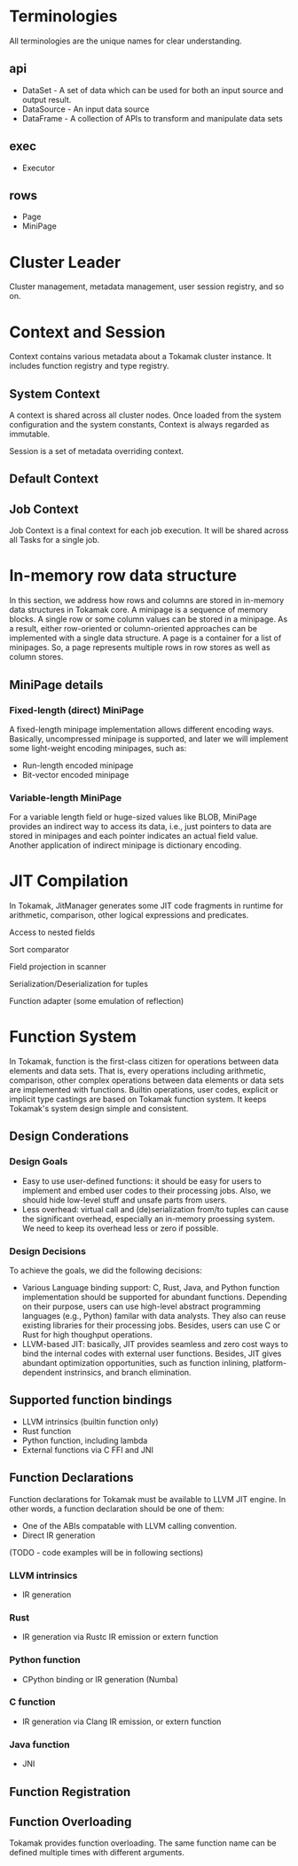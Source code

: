 # Terminologies
All terminologies are the unique names for clear understanding.

## api
* DataSet - A set of data which can be used for both an input source and output result.
* DataSource - An input data source
* DataFrame - A collection of APIs to transform and manipulate data sets

## exec
* Executor

## rows
* Page
* MiniPage

# Cluster Leader
Cluster management, metadata management, user session registry, and so on.

# Context and Session
Context contains various metadata about a Tokamak cluster instance. It
includes function registry and type registry.

## System Context
A context is shared across all cluster nodes. Once loaded from the system
configuration and the system constants, Context is always regarded as immutable.

Session is a set of metadata overriding context.

## Default Context

## Job Context
Job Context is a final context for each job execution. It will be shared
across all Tasks for a single job.

# In-memory row data structure
In this section, we address how rows and columns are stored in in-memory data
structures in Tokamak core. A minipage is a sequence of memory blocks.
A single row or some column values can be stored in a minipage. As a result,
either row-oriented or column-oriented approaches can be implemented with a
single data structure. A page is a container for a list of minipages. So,
a page represents multiple rows in row stores as well as column stores.

## MiniPage details

### Fixed-length (direct) MiniPage
A fixed-length minipage implementation allows different encoding ways.
Basically, uncompressed minipage is supported, and later we will implement
some light-weight encoding minipages, such as:
 * Run-length encoded minipage
 * Bit-vector encoded minipage

### Variable-length MiniPage
For a variable length field or huge-sized values like BLOB, MiniPage provides
an indirect way to access its data, i.e., just pointers to data are stored in
minipages and each pointer indicates an actual field value. Another application
of indirect minipage is dictionary encoding.

# JIT Compilation
In Tokamak, JitManager generates some JIT code fragments in runtime for
arithmetic, comparison, other logical expressions and predicates.

Access to nested fields

Sort comparator

Field projection in scanner

Serialization/Deserialization for tuples

Function adapter (some emulation of reflection)

# Function System
In Tokamak, function is the first-class citizen for operations between data
elements and data sets. That is, every operations including arithmetic,
comparison, other complex operations between data elements or data sets are
implemented with functions. Builtin operations, user codes, explicit or implicit
type castings are based on Tokamak function system. It keeps Tokamak's system
design simple and consistent.

## Design Conderations
### Design Goals
* Easy to use user-defined functions: it should be easy for users to
implement and embed user codes to their processing jobs. Also, we should
hide low-level stuff and unsafe parts from users.
* Less overhead: virtual call and (de)serialization from/to tuples can cause
the significant overhead, especially an in-memory proessing system. We need
to keep its overhead less or zero if possible.

### Design Decisions
To achieve the goals, we did the following decisions:

* Various Language binding support: C, Rust, Java, and Python function
implementation should be supported for abundant functions. Depending on their
purpose, users can use high-level abstract programming languages
(e.g., Python) familar with data analysts. They also can reuse existing
libraries for their processing jobs. Besides, users can use C or Rust for
high thoughput operations.
* LLVM-based JIT: basically, JIT provides seamless and zero cost ways to bind
the internal codes with external user functions. Besides, JIT gives abundant
optimization opportunities, such as function inlining, platform-dependent
instrinsics, and branch elimination.

## Supported function bindings
* LLVM intrinsics (builtin function only)
* Rust function
* Python function, including lambda
* External functions via C FFI and JNI

## Function Declarations
Function declarations for Tokamak must be available to LLVM JIT engine.
In other words, a function declaration should be one of them:
* One of the ABIs compatable with LLVM calling convention.
* Direct IR generation

(TODO - code examples will be in following sections)
### LLVM intrinsics
 * IR generation

### Rust
 * IR generation via Rustc IR emission or extern function

### Python function
 * CPython binding or IR generation (Numba)

### C function
 * IR generation via Clang IR emission, or extern function

### Java function
 * JNI


## Function Registration

## Function Overloading
Tokamak provides function overloading. The same function name can be defined
multiple times with different arguments.
